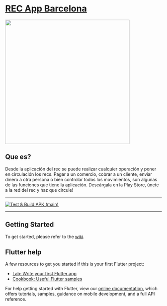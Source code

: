 # [REC App Barcelona](https://rec.barcelona) <!-- omit in toc -->

<img src="https://rec.barcelona/wp-content/uploads/2018/04/Group-3116@2x.png" width="400" />

## Que es? <!-- omit in toc -->
Desde la aplicación del rec se puede realizar cualquier operación y poner en circulación los recs. Pagar a un comercio, cobrar a un cliente, enviar dinero a otra persona o bien controlar todos los movimientos, son algunas de las funciones que tiene la aplicación. Descárgala en la Play Store, únete a la red del rec y haz que circule!

----

[![Test & Build APK (main)](https://github.com/QbitArtifacts/rec_app_v2/actions/workflows/test_main.yml/badge.svg)](https://github.com/QbitArtifacts/rec_app_v2/actions/workflows/test_main.yml)

----

## Getting Started

To get started, please refer to the [wiki](https://github.com/QbitArtifacts/rec_app_v2/wiki).

## Flutter help

A few resources to get you started if this is your first Flutter project:

- [Lab: Write your first Flutter app](https://flutter.dev/docs/get-started/codelab)
- [Cookbook: Useful Flutter samples](https://flutter.dev/docs/cookbook)

For help getting started with Flutter, view our
[online documentation](https://flutter.dev/docs), which offers tutorials,
samples, guidance on mobile development, and a full API reference.
